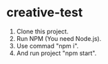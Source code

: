# creative-test
1. Clone this project.
2. Run NPM (You need Node.js).
3. Use commad "npm i".
4. And run project "npm start".